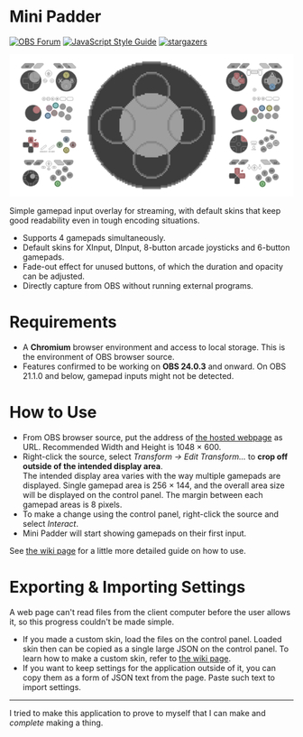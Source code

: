 # Mini Padder

[![OBS Forum][badge: obs forum]][OBS Tool Page]
[![JavaScript Style Guide][badge: standard style]][standard style]
[![stargazers][badge: stargazers]][stargazers]

![Default Skins]

Simple gamepad input overlay for streaming, with default skins that keep good readability even in tough encoding situations.

- Supports 4 gamepads simultaneously.
- Default skins for XInput, DInput, 8-button arcade joysticks and 6-button gamepads.
- Fade-out effect for unused buttons, of which the duration and opacity can be adjusted.
- Directly capture from OBS without running external programs.

# Requirements

- A **Chromium** browser environment and access to local storage. This is the environment of OBS browser source.
- Features confirmed to be working on **OBS 24.0.3** and onward. On OBS 21.1.0 and below, gamepad inputs might not be detected.

# How to Use

- From OBS browser source, put the address of [the hosted webpage] as URL. Recommended Width and Height is 1048 × 600.
- Right-click the source, select *Transform -> Edit Transform...* to **crop off outside of the intended display area**.  
  The intended display area varies with the way multiple gamepads are displayed. Single gamepad area is 256 × 144, and the overall area size will be displayed on the control panel. The margin between each gamepad areas is 8 pixels.
- To make a change using the control panel, right-click the source and select *Interact*.
- Mini Padder will start showing gamepads on their first input.

See [the wiki page][wiki: how to use] for a little more detailed guide on how to use.

# Exporting & Importing Settings

A web page can't read files from the client computer before the user allows it, so this progress couldn't be made simple.

- If you made a custom skin, load the files on the control panel. Loaded skin then can be copied as a single large JSON on the control panel. To learn how to make a custom skin, refer to [the wiki page][wiki: making a skin].
- If you want to keep settings for the application outside of it, you can copy them as a form of JSON text from the page. Paste such text to import settings.

---

I tried to make this application to prove to myself that I can make and *complete* making a thing.



[Default Skins]: ./image/open-graph-image-0_5x.png 'All default skins'

[badge: obs forum]: https://img.shields.io/static/v1?label=&message=Forum&color=302e31&logo=obs-studio
[OBS Tool Page]: https://obsproject.com/forum/resources/mini-padder.944/
[badge: standard style]: https://img.shields.io/badge/code_style-standard-brightgreen.svg
[standard style]: https://standardjs.com
[badge: stargazers]: https://img.shields.io/github/stars/Dinir/mini-padder?style=social&link=https://github.com/Dinir/mini-padder&link=https://github.com/Dinir/mini-padder/stargazers
[stargazers]: https://github.com/Dinir/mini-padder/stargazers

[the hosted webpage]: https://dinir.github.io/mini-padder/
[wiki: how to use]: https://github.com/Dinir/mini-padder/wiki/How-to-Use
[wiki: making a skin]: https://github.com/Dinir/mini-padder/wiki/Making-a-Skin
